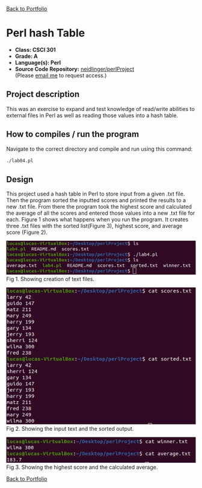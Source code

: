 [Back to Portfolio](./)

Perl hash Table 
===============

-   **Class: CSCI 301** 
-   **Grade: A**
-   **Language(s): Perl**
-   **Source Code Repository:** [neidlinger/perlProject](https://guides.github.com/neidlinger/perlProject/)  
    (Please [email me](mailto:lgneidlinger@csustudent.net?subject=GitHub%20Access) to request access.)

## Project description

This was an exercise to expand and test knowledge of read/write abilities to external files in Perl as well as reading those values into a hash table. 

## How to compiles / run the program

Navigate to the correct directory and compile and run using this command:

```bash
./lab04.pl
```

## Design

This project used a hash table in Perl to store input from a given .txt file. Then the program sorted the inputted scores and printed the results to a new .txt file. From there the program took the highest score and calculated the average of all the scores and entered those values into a new .txt file for each. Figure 1 shows what happens when you run the program. It creates three .txt files with the sorted list(Figure 3), highest score, and average score (Figure 2).

![screenshot](images/perlProject/1.png)
Fig 1. Showing creation of text files.

![screenshot](images/perlProject/3.png)
Fig 2. Showing the input text and the sorted output.


![screenshot](images/perlProject/2.png)
Fig 3. Showing the highest score and the calculated average.

[Back to Portfolio](./)